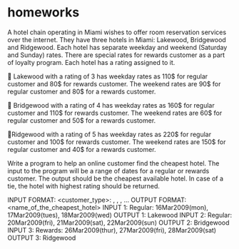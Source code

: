# homeworks
A hotel chain operating in Miami wishes to offer room reservation services over the internet. They have three hotels in Miami: Lakewood, Bridgewood and Ridgewood. Each hotel has separate weekday and weekend (Saturday and Sunday) rates. There are special rates for rewards customer as a part of loyalty program. Each hotel has a rating assigned to it. 

 Lakewood with a rating of 3 has weekday rates as 110$ for regular customer and 80$ for rewards customer. The weekend rates are 90$ for regular customer and 80$ for a rewards customer.

 Bridgewood with a rating of 4 has weekday rates as 160$ for regular customer and 110$ for rewards customer. The weekend rates are 60$ for regular customer and 50$ for a rewards customer.

Ridgewood with a rating of 5 has weekday rates as 220$ for regular customer and 100$ for rewards customer. The weekend rates are 150$ for regular customer and 40$ for a rewards customer. 

Write a program to help an online customer find the cheapest hotel. The input to the program will be a range of dates for a regular or rewards customer. The output should be the cheapest available hotel. In case of a tie, the hotel with highest rating should be returned.

INPUT FORMAT: 
<customer_type>: <date1>, <date2>, <date3>, ... 
OUTPUT FORMAT: <name_of_the_cheapest_hotel> 
INPUT 1: Regular: 16Mar2009(mon), 17Mar2009(tues), 18Mar2009(wed) 
OUTPUT 1: Lakewood 
INPUT 2:
Regular: 20Mar2009(fri), 21Mar2009(sat), 22Mar2009(sun) 
OUTPUT 2: 
Bridgewood
INPUT 3:
Rewards: 26Mar2009(thur), 27Mar2009(fri), 28Mar2009(sat)
OUTPUT 3:
Ridgewood 

